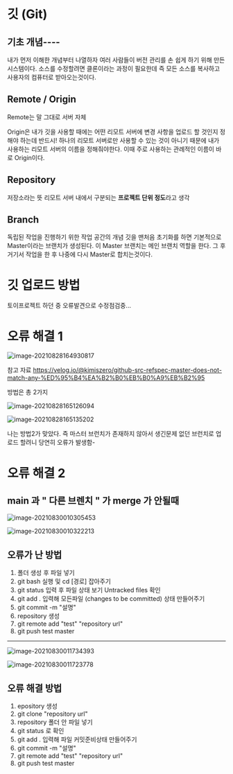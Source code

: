 # 깃 (Git)



## 기초 개념----

내가 먼저 이해한 개념부터 나열하자 여러 사람들이 버전 관리를 손 쉽게 하기 위해 만든 시스템이다. 
소스를 수정할려면 클론이라는 과정이 필요한데 즉 모든 소스를 복사하고 
사용자의 컴퓨터로 받아오는것이다.



## Remote / Origin

Remote는 말 그대로 서버 자체 

Origin은 내가 깃을 사용할 때에는 어떤 리모트 서버에 변경 사항을 업로드 할 것인지 정해야 하는데 
반드시! 하나의 리모트 서버로만 사용할 수 있는 것이 아니기 때문에 내가 사용하는 리모트 서버의 이름을
정해줘야한다. 이때 주로 사용하는 관례적인 이름이 바로 Origin이다.

## Repository

저장소라는 뜻 리모트 서버 내에서 구분되는 **프로젝트 단위 정도**라고 생각

## Branch

독립된 작업을 진행하기 위한 작업 공간의 개념
깃을 맨처음 초기화를 하면 기본적으로 Master이라는 브랜치가 생성된다.
이 Master 브랜치는 메인 브랜치 역할을 한다.
그 후 거기서 작업을 한 후 나중에 다시 Master로 합치는것이다.

# **깃 업로드 방법**

토이프로젝트 하던 중 오류발견으로 수정점검중...

# 오류 해결 1



![image-20210828164930817](https://user-images.githubusercontent.com/81904356/131211420-05bc7250-2727-42ea-a13d-8b0d497a6a9e.png)

참고 자료
https://velog.io/@kimiszero/github-src-refspec-master-does-not-match-any-%ED%95%B4%EA%B2%B0%EB%B0%A9%EB%B2%95

방법은 총 2가지

![image-20210828165126094](https://user-images.githubusercontent.com/81904356/131211435-63dff700-6ba9-4f97-8fe4-49ee2efc6308.png)


![image-20210828165135202](https://user-images.githubusercontent.com/81904356/131211436-71346d38-5403-41aa-b811-4e8397332fe6.png)

나는 방법2가 맞았다.  즉 마스터 브런치가 존재하지 않아서 생긴문제 
없던 브런치로 업로드 할려니 당연히 오류가 발생함-

# 오류 해결 2

## main 과 " 다른 브렌치 " 가 merge 가 안될때

![image-20210830010305453](https://user-images.githubusercontent.com/81904356/131257622-49e78a75-d058-4959-a1c0-c9f3a4f94cea.png)


![image-20210830010322213](https://user-images.githubusercontent.com/81904356/131257623-b6764c66-a898-46e2-aaa5-407b487369c1.png)

## 오류가 난 방법

1. 폴더 생성 후 파일 넣기
2. git bash 실행 및 cd [경로] 잡아주기
3. git status 입력 후 파일 상태 보기 Untracked files 확인
4. git add . 입력해 모든파일 (changes to be committed) 상태 만들어주기
5. git commit -m "설명"
6. repository 생성
7. git remote add "test" "repository url"
8. git push test master



-----------------------------------------------------------------------------------------------------------------------------

![image-20210830011734393](https://user-images.githubusercontent.com/81904356/131257624-8791ab5e-1b52-4874-b5b2-df38d502674f.png)

![image-20210830011723778](https://user-images.githubusercontent.com/81904356/131257628-30a89caf-3c68-4f88-8062-7dd4c0073124.png)

## 오류 해결 방법

1. epository 생성
2. git clone "repository url"
3. repository 폴더 안 파일 넣기
4. git status 로 확인
5. git add . 입력해 파일 커밋준비상태 만들어주기
6. git commit -m "설명"
7. git remote add "test" "repository url"
8. git push test master
